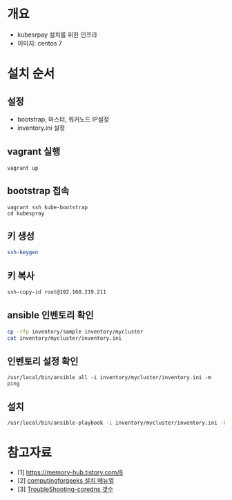 # 개요
* kubesrpay 설치를 위한 인프라
* 이미지: centos 7

# 설치 순서
## 설정
* bootstrap, 마스터, 워커노드 IP설정
* inventory.ini 설정

## vagrant 실행
```
vagrant up
```

## bootstrap 접속
```
vagrant ssh kube-bootstrap
cd kubespray
```

## 키 생성
```sh
ssh-keygen
```

## 키 복사
```sh
ssh-copy-id root@192.168.219.211
```

## ansible 인벤토리 확인
```sh
cp -rfp inventory/sample inventory/mycluster
cat inventory/mycluster/inventory.ini
```

## 인벤토리 설정 확인
```
/usr/local/bin/ansible all -i inventory/mycluster/inventory.ini -m ping
```

## 설치
```sh
/usr/local/bin/ansible-playbook -i inventory/mycluster/inventory.ini -become --become-user=root cluster.yml
```

# 참고자료
* [1] https://memory-hub.tistory.com/8
* [2] [computingforgeeks 설치 메뉴얼](https://computingforgeeks.com/deploy-kubernetes-cluster-centos-kubespray/)
* [3] [TroubleShooting-coredns 갯수](https://github.com/kubernetes-sigs/kubespray/issues/3880)